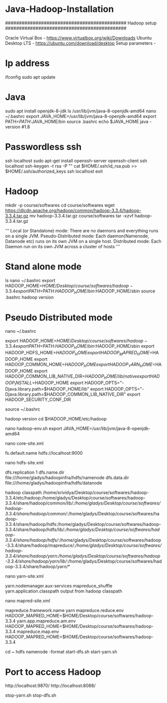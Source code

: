 # Java-Hadoop-Installation
############################################
Hadoop setup
############################################

Oracle Virtual Box - https://www.virtualbox.org/wiki/Downloads 
Ubuntu Desktop LTS - https://ubuntu.com/download/desktop 
Setup parameters - 


# Ip address
ifconfig
sudo apt update 

# Java
sudo apt install openjdk-8-jdk
ls /usr/lib/jvm/java-8-openjdk-amd64
nano ~/.bashrc
export JAVA_HOME=/usr/lib/jvm/java-8-openjdk-amd64
export PATH=$PATH:$JAVA_HOME/bin
source .bashrc
echo $JAVA_HOME
java -version #1.8

# Passwordless ssh
ssh localhost
sudo apt-get install openssh-server openssh-client
ssh localhost
ssh-keygen -t rsa -P ""
cat $HOME/.ssh/id_rsa.pub >> $HOME/.ssh/authorized_keys
ssh localhost
exit

# Hadoop
mkdir -p course/softwares
cd course/softwares
wget https://dlcdn.apache.org/hadoop/common/hadoop-3.3.4/hadoop-3.3.4.tar.gz 
mv hadoop-3.3.4.tar.gz course/softwares
tar -xzvf hadoop-3.3.4.tar.gz

'''
Local (or Standalone) mode: There are no daemons and everything runs on a single JVM.
Pseudo-Distributed mode: Each daemon(Namenode, Datanode etc) runs on its own JVM on a single host.
Distributed mode: Each Daemon run on its own JVM across a cluster of hosts
'''

# Stand alone mode
ls
nano ~/.bashrc
export HADOOP_HOME=$HOME/Desktop/course/softwares/hadoop-3.3.4
export PATH=$PATH:$HADOOP_HOME/bin:$HADOOP_HOME/sbin
source .bashrc
hadoop version

# Pseudo Distributed mode
nano ~/.bashrc

export HADOOP_HOME=$HOME/Desktop/course/softwares/hadoop-3.3.4
export PATH=$PATH:$HADOOP_HOME/bin:$HADOOP_HOME/sbin
export HADOOP_HDFS_HOME=$HADOOP_HOME
export HADOOP_MAPRED_HOME=$HADOOP_HOME
export HADOOP_COMMON_HOME=$HADOOP_HOME
export HADOOP_YARN_HOME=$HADOOP_HOME
export HADOOP_COMMON_LIB_NATIVE_DIR=$HADOOP_HOME/lib/native
export HADOOP_INSTALL=$HADOOP_HOME
export HADOOP_OPTS="-Djava.library.path=$HADOOP_HOME/lib"
export HADOOP_OPTS="-Djava.library.path=$HADOOP_COMMON_LIB_NATIVE_DIR"
export HADOOP_SECURITY_CONF_DIR

source ~/.bashrc

hadoop version
cd $HADOOP_HOME/etc/hadoop

nano hadoop-env.sh 
export JAVA_HOME=/usr/lib/jvm/java-8-openjdk-amd64

nano core-site.xml
<configuration>

   <property> 
      <name>fs.default.name</name> 
      <value>hdfs://localhost:9000</value> 
   </property>
   
</configuration>

nano hdfs-site.xml
<configuration>

   <property> 
      <name>dfs.replication</name> 
      <value>1</value> 
   </property> 
   <property> 
      <name>dfs.name.dir</name> 
      <value>file:///home/gladys/hadoopinfra/hdfs/namenode </value> 
   </property> 
   <property> 
      <name>dfs.data.dir</name>
      <value>file:///home/gladys/hadoopinfra/hdfs/datanode </value > 
   </property>
   
</configuration>

hadoop classpath
/home/srividya/Desktop/course/softwares/hadoop-3.3.4/etc/hadoop:/home/gladys/Desktop/course/softwares/hadoop-3.3.4/share/hadoop/common/lib/*:/home/gladys/Desktop/course/softwares/hadoop-3.3.4/share/hadoop/common/*:/home/gladys/Desktop/course/softwares/hadoop-3.3.4/share/hadoop/hdfs:/home/gladys/Desktop/course/softwares/hadoop-3.3.4/share/hadoop/hdfs/lib/*:/home/gladys/Desktop/course/softwares/hadoop-3.3.4/share/hadoop/hdfs/*:/home/gladys/Desktop/course/softwares/hadoop-3.3.4/share/hadoop/mapreduce/*:/home/gladys/Desktop/course/softwares/hadoop-3.3.4/share/hadoop/yarn:/home/gladys/Desktop/course/softwares/hadoop-3.3.4/share/hadoop/yarn/lib/*:/home/gladys/Desktop/course/softwares/hadoop-3.3.4/share/hadoop/yarn/*

nano yarn-site.xml
<configuration>

   <property> 
      <name>yarn.nodemanager.aux-services</name> 
      <value>mapreduce_shuffle</value> 
   </property>
   <property>
    <name>yarn.application.classpath</name>
    <value>output from hadoop classpath</value>
 </property>
   
</configuration>

nano mapred-site.xml
<configuration>

   <property> 
      <name>mapreduce.framework.name</name> 
      <value>yarn</value> 
   </property>
<property>
  <name>mapreduce.reduce.env</name>
  <value>HADOOP_MAPRED_HOME=$HOME/Desktop/course/softwares/hadoop-3.3.4</value>
</property>

<property>
  <name>yarn.app.mapreduce.am.env</name>
  <value>HADOOP_MAPRED_HOME=$HOME/Desktop/course/softwares/hadoop-3.3.4</value>
</property>

<property>
  <name>mapreduce.map.env</name>
  <value>HADOOP_MAPRED_HOME=$HOME/Desktop/course/softwares/hadoop-3.3.4</value>
</property>


</configuration>

cd ~
hdfs namenode -format
start-dfs.sh
start-yarn.sh

# Port to access Hadoop
http://localhost:9870/
http://localhost:8088/

stop-yarn.sh
stop-dfs.sh
